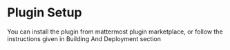 # Plugin Setup

You can install the plugin from mattermost plugin marketplace, or follow the instructions given in Building And Deployment section
